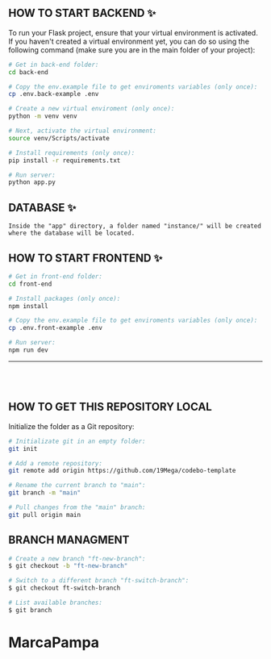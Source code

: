 ## HOW TO START BACKEND ✨

To run your Flask project, ensure that your virtual environment is activated. If you haven't created a virtual environment yet, you can do so using the following command (make sure you are in the main folder of your project):  

```bash
# Get in back-end folder:  
cd back-end  

# Copy the env.example file to get enviroments variables (only once):  
cp .env.back-example .env  

# Create a new virtual enviroment (only once):  
python -m venv venv  

# Next, activate the virtual environment:  
source venv/Scripts/activate  

# Install requirements (only once):  
pip install -r requirements.txt  

# Run server:  
python app.py  
```

## DATABASE ✨
```
Inside the "app" directory, a folder named "instance/" will be created where the database will be located.  
```

## HOW TO START FRONTEND ✨
```bash
# Get in front-end folder:  
cd front-end  

# Install packages (only once):  
npm install  

# Copy the env.example file to get enviroments variables (only once):  
cp .env.front-example .env  

# Run server:  
npm run dev  
```


<hr>
<br></br>

## **HOW TO GET THIS REPOSITORY LOCAL**
Initialize the folder as a Git repository:  
```bash
# Initializate git in an empty folder:  
git init  

# Add a remote repository:  
git remote add origin https://github.com/19Mega/codebo-template  

# Rename the current branch to "main":  
git branch -m "main"  

# Pull changes from the "main" branch:  
git pull origin main  
```

## BRANCH MANAGMENT

```bash
# Create a new branch "ft-new-branch":  
$ git checkout -b "ft-new-branch"  

# Switch to a different branch "ft-switch-branch":  
$ git checkout ft-switch-branch  

# List available branches:  
$ git branch  
```

# MarcaPampa
